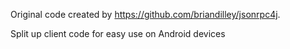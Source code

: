 Original code created by https://github.com/briandilley/jsonrpc4j.

Split up client code for easy use on Android devices